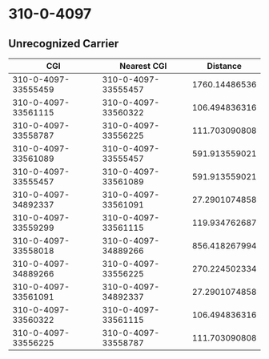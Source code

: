 # 310-0-4097
## Unrecognized Carrier


| CGI | Nearest CGI | Distance |
|-----|-------------|----------|
| 310-0-4097-33555459 | 310-0-4097-33555457 | 1760.14486536 |
| 310-0-4097-33561115 | 310-0-4097-33560322 | 106.494836316 |
| 310-0-4097-33558787 | 310-0-4097-33556225 | 111.703090808 |
| 310-0-4097-33561089 | 310-0-4097-33555457 | 591.913559021 |
| 310-0-4097-33555457 | 310-0-4097-33561089 | 591.913559021 |
| 310-0-4097-34892337 | 310-0-4097-33561091 | 27.2901074858 |
| 310-0-4097-33559299 | 310-0-4097-33561115 | 119.934762687 |
| 310-0-4097-33558018 | 310-0-4097-34889266 | 856.418267994 |
| 310-0-4097-34889266 | 310-0-4097-33556225 | 270.224502334 |
| 310-0-4097-33561091 | 310-0-4097-34892337 | 27.2901074858 |
| 310-0-4097-33560322 | 310-0-4097-33561115 | 106.494836316 |
| 310-0-4097-33556225 | 310-0-4097-33558787 | 111.703090808 |
